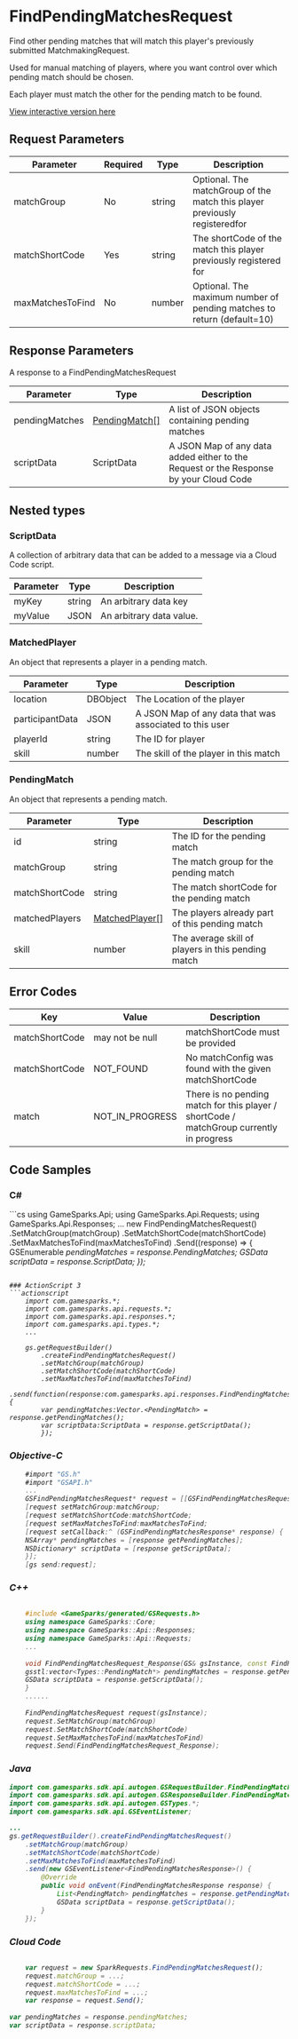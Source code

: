 
# FindPendingMatchesRequest


Find other pending matches that will match this player's previously submitted MatchmakingRequest.

Used for manual matching of players, where you want control over which pending match should be chosen.

Each player must match the other for the pending match to be found.


<a href="https://api.gamesparks.net/#findpendingmatchesrequest" target="_gsapi">View interactive version here</a>

## Request Parameters

Parameter | Required | Type | Description
--------- | -------- | ---- | -----------
matchGroup | No | string | Optional. The matchGroup of the match this player previously registeredfor
matchShortCode | Yes | string | The shortCode of the match this player previously registered for
maxMatchesToFind | No | number | Optional. The maximum number of pending matches to return (default=10)

## Response Parameters


A response to a FindPendingMatchesRequest

Parameter | Type | Description
--------- | ---- | -----------
pendingMatches | [PendingMatch[]](#pendingmatch) | A list of JSON objects containing pending matches
scriptData | ScriptData | A JSON Map of any data added either to the Request or the Response by your Cloud Code

## Nested types

### ScriptData

A collection of arbitrary data that can be added to a message via a Cloud Code script.

Parameter | Type | Description
--------- | ---- | -----------
myKey | string | An arbitrary data key
myValue | JSON | An arbitrary data value.

### MatchedPlayer

An object that represents a player in a pending match.

Parameter | Type | Description
--------- | ---- | -----------
location | DBObject | The Location of the player
participantData | JSON | A JSON Map of any data that was associated to this user
playerId | string | The ID for player
skill | number | The skill of the player in this match

### PendingMatch

An object that represents a pending match.

Parameter | Type | Description
--------- | ---- | -----------
id | string | The ID for the pending match
matchGroup | string | The match group for the pending match
matchShortCode | string | The match shortCode for the pending match
matchedPlayers | [MatchedPlayer[]](#matchedplayer) | The players already part of this pending match
skill | number | The average skill of players in this pending match

## Error Codes

Key | Value | Description
--------- | ----------- | -----------
matchShortCode | may not be null | matchShortCode must be provided
matchShortCode | NOT_FOUND | No matchConfig was found with the given matchShortCode
match | NOT_IN_PROGRESS | There is no pending match for this player / shortCode / matchGroup currently in progress

## Code Samples

<h3>C#</h3>
```cs
	using GameSparks.Api;
	using GameSparks.Api.Requests;
	using GameSparks.Api.Responses;
	...
	new FindPendingMatchesRequest()
		.SetMatchGroup(matchGroup)
		.SetMatchShortCode(matchShortCode)
		.SetMaxMatchesToFind(maxMatchesToFind)
		.Send((response) => {
		GSEnumerable<var> pendingMatches = response.PendingMatches; 
		GSData scriptData = response.ScriptData; 
		});

```

### ActionScript 3
```actionscript
	import com.gamesparks.*;
	import com.gamesparks.api.requests.*;
	import com.gamesparks.api.responses.*;
	import com.gamesparks.api.types.*;
	...
	
	gs.getRequestBuilder()
	    .createFindPendingMatchesRequest()
		.setMatchGroup(matchGroup)
		.setMatchShortCode(matchShortCode)
		.setMaxMatchesToFind(maxMatchesToFind)
		.send(function(response:com.gamesparks.api.responses.FindPendingMatchesResponse):void {
		var pendingMatches:Vector.<PendingMatch> = response.getPendingMatches(); 
		var scriptData:ScriptData = response.getScriptData(); 
		});

```

### Objective-C
```objectivec
	#import "GS.h"
	#import "GSAPI.h"
	...
	GSFindPendingMatchesRequest* request = [[GSFindPendingMatchesRequest alloc] init];
	[request setMatchGroup:matchGroup;
	[request setMatchShortCode:matchShortCode;
	[request setMaxMatchesToFind:maxMatchesToFind;
	[request setCallback:^ (GSFindPendingMatchesResponse* response) {
	NSArray* pendingMatches = [response getPendingMatches]; 
	NSDictionary* scriptData = [response getScriptData]; 
	}];
	[gs send:request];

```

### C++
```cpp

	#include <GameSparks/generated/GSRequests.h>
	using namespace GameSparks::Core;
	using namespace GameSparks::Api::Responses;
	using namespace GameSparks::Api::Requests;
	...
	
	void FindPendingMatchesRequest_Response(GS& gsInstance, const FindPendingMatchesResponse& response) {
	gsstl:vector<Types::PendingMatch*> pendingMatches = response.getPendingMatches(); 
	GSData scriptData = response.getScriptData(); 
	}
	......
	
	FindPendingMatchesRequest request(gsInstance);
	request.SetMatchGroup(matchGroup)
	request.SetMatchShortCode(matchShortCode)
	request.SetMaxMatchesToFind(maxMatchesToFind)
	request.Send(FindPendingMatchesRequest_Response);
```

### Java
```java
import com.gamesparks.sdk.api.autogen.GSRequestBuilder.FindPendingMatchesRequest;
import com.gamesparks.sdk.api.autogen.GSResponseBuilder.FindPendingMatchesResponse;
import com.gamesparks.sdk.api.autogen.GSTypes.*;
import com.gamesparks.sdk.api.GSEventListener;

...
gs.getRequestBuilder().createFindPendingMatchesRequest()
	.setMatchGroup(matchGroup)
	.setMatchShortCode(matchShortCode)
	.setMaxMatchesToFind(maxMatchesToFind)
	.send(new GSEventListener<FindPendingMatchesResponse>() {
		@Override
		public void onEvent(FindPendingMatchesResponse response) {
			List<PendingMatch> pendingMatches = response.getPendingMatches(); 
			GSData scriptData = response.getScriptData(); 
		}
	});

```

### Cloud Code
```javascript

	var request = new SparkRequests.FindPendingMatchesRequest();
	request.matchGroup = ...;
	request.matchShortCode = ...;
	request.maxMatchesToFind = ...;
	var response = request.Send();
	
var pendingMatches = response.pendingMatches; 
var scriptData = response.scriptData; 
```


